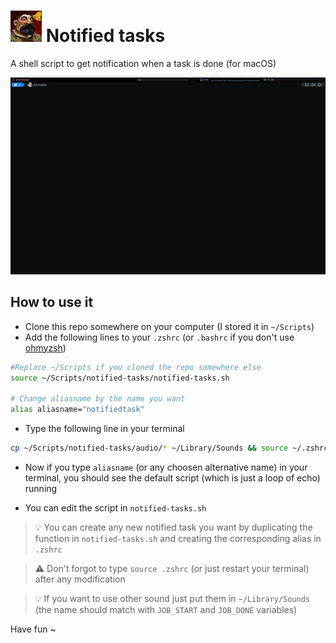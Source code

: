 # ![demo](./img/icon_50.jpg) Notified tasks

A shell script to get notification when a task is done (for macOS)

![demo](./img/demo.gif)

## How to use it 

- Clone this repo somewhere on your computer (I stored it in `~/Scripts`)
- Add the following lines to your `.zshrc` (or `.bashrc` if you don't use [ohmyzsh](https://github.com/ohmyzsh/ohmyzsh))
```bash
#Replace ~/Scripts if you cloned the repo somewhere else
source ~/Scripts/notified-tasks/notified-tasks.sh

# Change aliasname by the name you want
alias aliasname="notifiedtask"
```
- Type the following line in your terminal
```bash
cp ~/Scripts/notified-tasks/audio/* ~/Library/Sounds && source ~/.zshrc
```
- Now if you type `aliasname` (or any choosen alternative name) in your terminal, you should see the default script (which is just a loop of echo) running

- You can edit the script in `notified-tasks.sh`

> :bulb: You can create any new notified task you want by duplicating the function in `notified-tasks.sh` and creating the corresponding alias in `.zshrc`

> :warning: Don't forgot to type `source .zshrc` (or just restart your terminal) after any modification

>:bulb: If you want to use other sound just put them in `~/Library/Sounds` (the name should match with `JOB_START` and `JOB_DONE` variables)

Have fun ~